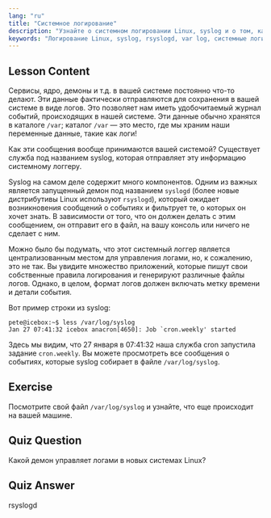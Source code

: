 ```yaml
---
lang: "ru"
title: "Системное логирование"
description: "Узнайте о системном логировании Linux, syslog и о том, как просматривать файлы логов в /var/log. Изучите rsyslogd и отслеживайте системные события с помощью этого руководства для начинающих."
keywords: "Логирование Linux, syslog, rsyslogd, var log, системные логи, руководство по Linux, руководство для начинающих"
---
```


## Lesson Content

Сервисы, ядро, демоны и т.д. в вашей системе постоянно что-то делают. Эти данные фактически отправляются для сохранения в вашей системе в виде логов. Это позволяет нам иметь удобочитаемый журнал событий, происходящих в нашей системе. Эти данные обычно хранятся в каталоге `/var`; каталог `/var` — это место, где мы храним наши переменные данные, такие как логи!

Как эти сообщения вообще принимаются вашей системой? Существует служба под названием syslog, которая отправляет эту информацию системному логгеру.

Syslog на самом деле содержит много компонентов. Одним из важных является запущенный демон под названием `syslogd` (более новые дистрибутивы Linux используют `rsyslogd`), который ожидает возникновения сообщений о событиях и фильтрует те, о которых он хочет знать. В зависимости от того, что он должен делать с этим сообщением, он отправит его в файл, на вашу консоль или ничего не сделает с ним.

Можно было бы подумать, что этот системный логгер является централизованным местом для управления логами, но, к сожалению, это не так. Вы увидите множество приложений, которые пишут свои собственные правила логирования и генерируют различные файлы логов. Однако, в целом, формат логов должен включать метку времени и детали события.

Вот пример строки из syslog:

```plaintext
pete@icebox:~$ less /var/log/syslog
Jan 27 07:41:32 icebox anacron[4650]: Job `cron.weekly' started
```

Здесь мы видим, что 27 января в 07:41:32 наша служба cron запустила задание `cron.weekly`. Вы можете просмотреть все сообщения о событиях, которые syslog собирает в файле `/var/log/syslog`.

## Exercise

Посмотрите свой файл `/var/log/syslog` и узнайте, что еще происходит на вашей машине.

## Quiz Question

Какой демон управляет логами в новых системах Linux?

## Quiz Answer

rsyslogd
